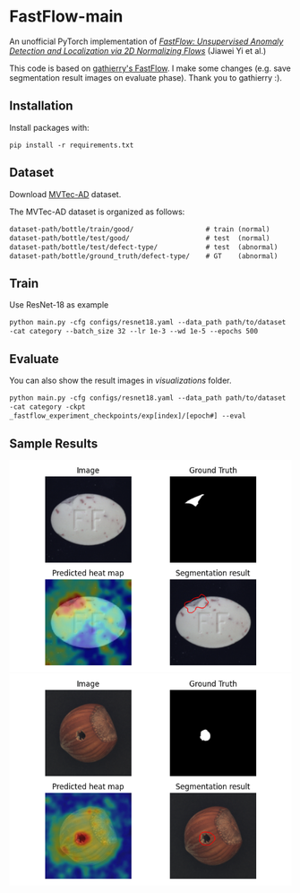 # FastFlow-main

An unofficial PyTorch implementation of [_FastFlow: Unsupervised Anomaly Detection and Localization via 
2D Normalizing Flows_](https://arxiv.org/abs/2111.07677) (Jiawei Yi et al.)

This code is based on [gathierry's FastFlow](https://github.com/gathierry/FastFlow). 
I make some changes (e.g. save segmentation result images on evaluate phase).
Thank you to gathierry :).

## Installation
Install packages with:

    pip install -r requirements.txt

## Dataset
Download [MVTec-AD](https://www.mvtec.com/company/research/datasets/mvtec-ad) dataset.

The MVTec-AD dataset is organized as follows:

    dataset-path/bottle/train/good/                  # train (normal)
    dataset-path/bottle/test/good/                   # test  (normal)
    dataset-path/bottle/test/defect-type/            # test  (abnormal)
    dataset-path/bottle/ground_truth/defect-type/    # GT    (abnormal)

## Train
Use ResNet-18 as example

    python main.py -cfg configs/resnet18.yaml --data_path path/to/dataset -cat category --batch_size 32 --lr 1e-3 --wd 1e-5 --epochs 500


## Evaluate
You can also show the result images in _visualizations_ folder.

    python main.py -cfg configs/resnet18.yaml --data_path path/to/dataset -cat category -ckpt _fastflow_experiment_checkpoints/exp[index]/[epoch#] --eval

## Sample Results
![pill](./images/pill_17.png)
![hazelnut](./images/hazelnut_21.png)
